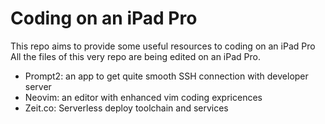 # Coding on an iPad Pro

This repo aims to provide some useful resources to coding on an iPad Pro
All the files of this very repo are being edited on an iPad Pro.

- Prompt2: an app to get quite smooth SSH connection with developer server
- Neovim: an editor with enhanced vim coding expricences
- Zeit.co: Serverless deploy toolchain and services
